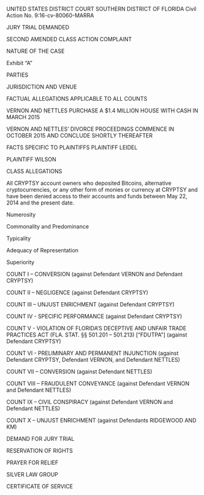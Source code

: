 UNITED STATES DISTRICT COURT SOUTHERN DISTRICT OF FLORIDA
Civil Action No. 9:16-cv-80060-MARRA

JURY TRIAL DEMANDED

SECOND AMENDED CLASS ACTION COMPLAINT

NATURE OF THE CASE

Exhibit “A”

PARTIES

JURISDICTION AND VENUE

FACTUAL ALLEGATIONS APPLICABLE TO ALL COUNTS

VERNON AND NETTLES PURCHASE A $1.4 MILLION HOUSE WITH CASH IN MARCH 2015

VERNON AND NETTLES’ DIVORCE PROCEEDINGS COMMENCE IN OCTOBER 2015 AND CONCLUDE SHORTLY THEREAFTER

FACTS SPECIFIC TO PLAINTIFFS 
PLAINTIFF LEIDEL

PLAINTIFF WILSON

CLASS ALLEGATIONS

All CRYPTSY account owners who deposited Bitcoins, alternative cryptocurrencies, or any other form of monies or currency at CRYPTSY and have been denied access to their accounts and funds between May 22, 2014 and the present date.

Numerosity

Commonality and Predominance

Typicality

Adequacy of Representation

Superiority

COUNT I – CONVERSION
(against Defendant VERNON and Defendant CRYPTSY)

COUNT II – NEGLIGENCE (against Defendant CRYPTSY)

COUNT III – UNJUST ENRICHMENT (against Defendant CRYPTSY)

COUNT IV - SPECIFIC PERFORMANCE (against Defendant CRYPTSY)

COUNT V - VIOLATION OF FLORIDA’S DECEPTIVE AND UNFAIR TRADE PRACTICES ACT (FLA. STAT. §§ 501.201 – 501.213) [“FDUTPA”] (against Defendant CRYPTSY)

COUNT VI - PRELIMINARY AND PERMANENT INJUNCTION (against Defendant CRYPTSY, Defendant VERNON, and Defendant NETTLES)

COUNT VII – CONVERSION (against Defendant NETTLES)

COUNT VIII – FRAUDULENT CONVEYANCE (against Defendant VERNON and Defendant NETTLES)

COUNT IX – CIVIL CONSPIRACY
(against Defendant VERNON and Defendant NETTLES)

COUNT X – UNJUST ENRICHMENT (against Defendants RIDGEWOOD AND KM)

DEMAND FOR JURY TRIAL

RESERVATION OF RIGHTS

PRAYER FOR RELIEF

SILVER LAW GROUP

CERTIFICATE OF SERVICE







































